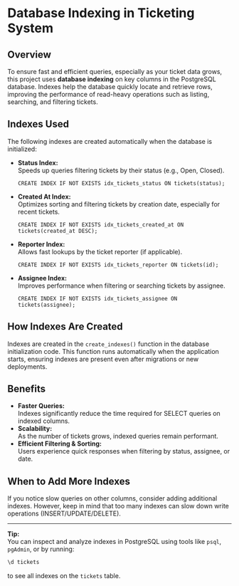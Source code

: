 # Database Indexing in Ticketing System

## Overview

To ensure fast and efficient queries, especially as your ticket data grows, this project uses **database indexing** on key columns in the PostgreSQL database. Indexes help the database quickly locate and retrieve rows, improving the performance of read-heavy operations such as listing, searching, and filtering tickets.

## Indexes Used

The following indexes are created automatically when the database is initialized:

- **Status Index:**  
  Speeds up queries filtering tickets by their status (e.g., Open, Closed).
  ```
  CREATE INDEX IF NOT EXISTS idx_tickets_status ON tickets(status);
  ```

- **Created At Index:**  
  Optimizes sorting and filtering tickets by creation date, especially for recent tickets.
  ```
  CREATE INDEX IF NOT EXISTS idx_tickets_created_at ON tickets(created_at DESC);
  ```

- **Reporter Index:**  
  Allows fast lookups by the ticket reporter (if applicable).
  ```
  CREATE INDEX IF NOT EXISTS idx_tickets_reporter ON tickets(id);
  ```

- **Assignee Index:**  
  Improves performance when filtering or searching tickets by assignee.
  ```
  CREATE INDEX IF NOT EXISTS idx_tickets_assignee ON tickets(assignee);
  ```

## How Indexes Are Created

Indexes are created in the `create_indexes()` function in the database initialization code. This function runs automatically when the application starts, ensuring indexes are present even after migrations or new deployments.

## Benefits

- **Faster Queries:**  
  Indexes significantly reduce the time required for SELECT queries on indexed columns.
- **Scalability:**  
  As the number of tickets grows, indexed queries remain performant.
- **Efficient Filtering & Sorting:**  
  Users experience quick responses when filtering by status, assignee, or date.

## When to Add More Indexes

If you notice slow queries on other columns, consider adding additional indexes. However, keep in mind that too many indexes can slow down write operations (INSERT/UPDATE/DELETE).

---

**Tip:**  
You can inspect and analyze indexes in PostgreSQL using tools like `psql`, `pgAdmin`, or by running:
```sql
\d tickets
```
to see all indexes on the `tickets` table.
